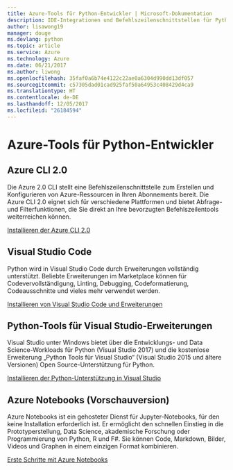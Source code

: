 ```yaml
---
title: Azure-Tools für Python-Entwickler | Microsoft-Dokumentation
description: IDE-Integrationen und Befehlszeilenschnittstellen für Python-Entwickler, die in Azure arbeiten.
author: lisawong19
manager: douge
ms.devlang: python
ms.topic: article
ms.service: Azure
ms.technology: Azure
ms.date: 06/21/2017
ms.author: liwong
ms.openlocfilehash: 35faf0a6b74e4122c22ae0a6304d990dd13df057
ms.sourcegitcommit: c57305dad01cad925faf50a64953c408429d4ca9
ms.translationtype: HT
ms.contentlocale: de-DE
ms.lasthandoff: 12/05/2017
ms.locfileid: "26184594"
---
```

# <a name="azure-tools-for-python-developers"></a>Azure-Tools für Python-Entwickler

## <a name="azure-cli-20"></a>Azure CLI 2.0

Die Azure 2.0 CLI stellt eine Befehlszeilenschnittstelle zum Erstellen und Konfigurieren von Azure-Ressourcen in Ihren Abonnements bereit. Die Azure CLI 2.0 eignet sich für verschiedene Plattformen und bietet Abfrage- und Filterfunktionen, die Sie direkt an Ihre bevorzugten Befehlszeilentools weiterreichen können. 

[Installieren der Azure CLI 2.0](https://docs.microsoft.com/cli/azure/install-azure-cli)

## <a name="visual-studio-code"></a>Visual Studio Code
Python wird in Visual Studio Code durch Erweiterungen vollständig unterstützt. Beliebte Erweiterungen im Marketplace können für Codevervollständigung, Linting, Debugging, Codeformatierung, Codeausschnitte und vieles mehr verwendet werden.

[Installieren von Visual Studio Code und Erweiterungen](https://code.visualstudio.com/docs/languages/python)

## <a name="python-tools-for-visual-studio-extension"></a>Python-Tools für Visual Studio-Erweiterungen
Visual Studio unter Windows bietet über die Entwicklungs- und Data Science-Workloads für Python (Visual Studio 2017) und die kostenlose Erweiterung „Python Tools für Visual Studio“ (Visual Studio 2015 und ältere Versionen) Open Source-Unterstützung für Python. 

[Installieren der Python-Unterstützung in Visual Studio](https://docs.microsoft.com/visualstudio/python/installation)

## <a name="azure-notebooks-preview"></a>Azure Notebooks (Vorschauversion)
Azure Notebooks ist ein gehosteter Dienst für Jupyter-Notebooks, für den keine Installation erforderlich ist. Er ermöglicht den schnellen Einstieg in die Prototyperstellung, Data Science, akademische Forschung oder Programmierung von Python, R und F#. Sie können Code, Markdown, Bilder, Videos und Graphen in einem einzigen Format kombinieren.

[Erste Schritte mit Azure Notebooks](https://notebooks.azure.com/)
